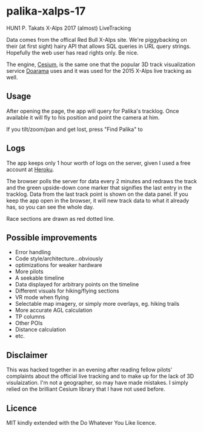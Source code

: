 # palika-xalps-17
HUN1 P. Takats X-Alps 2017 (almost) LiveTracking

Data comes from the offical Red Bull X-Alps site.
We're piggybacking on their (at first sight) hairy API that allows SQL queries in URL query strings.
Hopefully the web user has read rights only. Be nice.

The engine, [Cesium](http://cesiumjs.org), is the same one that the popular 3D track visualization service [Doarama](https://doarama.com/) uses and it was used for the 2015 X-Alps live tracking as well. 

## Usage 
After opening the page, the app will query for Palika's tracklog. Once available it will fly to his position and point the camera at him.

If you tilt/zoom/pan and get lost, press "Find Palika" to 

## Logs
The app keeps only 1 hour worth of logs on the server, given I used a free account at [Heroku](https://www.heroku.com/).

The browser polls the server for data every 2 minutes and redraws the track and the green upside-down cone marker that signifies the last entry in the tracklog. Data from the last track point is shown on the data panel. If you keep the app open in the browser, it will new track data to what it already has, so you can see the whole day.

Race sections are drawn as red dotted line.

## Possible improvements
- Error handling
- Code style/architecture...obviously
- optimizations for weaker hardware
- More pilots
- A seekable timeline
- Data displayed for arbitrary points on the timeline
- Different visuals for hiking/flying sections 
- VR mode when flying
- Selectable map imagery, or simply more overlays, eg. hiking trails
- More accurate AGL calculation
- TP columns
- Other POIs
- Distance calculation
- etc.

## Disclaimer
This was hacked together in an evening after reading fellow pilots' complaints about the official live tracking and to make up for the lack of 3D visulaization. I'm not a geographer, so may have made mistakes. I simply relied on the brilliant Cesium library that I have not used before.

## Licence
MIT kindly extended with the Do Whatever You Like licence.
